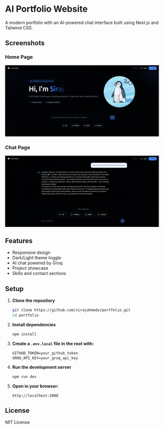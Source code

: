 # AI Portfolio Website

A modern portfolio with an AI-powered chat interface built using Next.js and Tailwind CSS.

## Screenshots

### Home Page

![Dark Theme Home Page](https://raw.githubusercontent.com/sirajahmedx/portfolio/main/public/portfolio/home.png)

### Chat Page

![Dark Theme Chat Page](https://raw.githubusercontent.com/sirajahmedx/portfolio/main/public/portfolio/chat.png)

## Features

- Responsive design
- Dark/Light theme toggle
- AI chat powered by Groq
- Project showcase
- Skills and contact sections

## Setup

1. **Clone the repository**

   ```bash
   git clone https://github.com/sirajahmedx/portfolio.git
   cd portfolio
   ```

2. **Install dependencies**

   ```bash
   npm install
   ```

3. **Create a `.env.local` file in the root with:**

   ```env
   GITHUB_TOKEN=your_github_token
   GROQ_API_KEY=your_groq_api_key
   ```

4. **Run the development server**

   ```bash
   npm run dev
   ```

5. **Open in your browser:**
   ```
   http://localhost:3000
   ```

## License

MIT License
